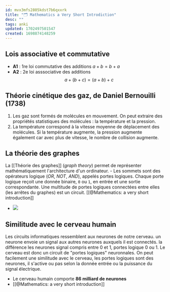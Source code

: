 ```yaml
---
id: mvx3mfs2805kdst7b6qxxrk
title: "🗂 Mathematics a Very Short Introdiction"
desc: ""
tags: anki
updated: 1702497501547
created: 1698874148259
---
```


## Lois associative et commutative

- **A1** : 1re loi commutative des additions $a + b = b + a$
- **A2** : 2e loi asssociative des additions $$a + (b + c) = (a + b) + c$$

## Théorie cinétique des gaz, de Daniel Bernouilli (1738)

1. Les gaz sont formés de molécules en mouvement. On peut extraire des propriétés statistiques des molécules : la température et la pression.
2. La température correspond à la vitesse moyenne de déplacement des molécules. Si la température augmente, la pression augmente également car avec plus de vitesse, le nombre de collision augmente.

## La théorie des graphes

La [[Théorie des graphes]] (_graph theory_) permet de représenter mathématiquement l'architecture d'un ordinateur. - Les sommets sont des opérateurs logique (_OR_, _NOT_, _AND_), appelés portes logiques. Chaque porte logique reçoit une donnée binaire, `0` ou `1`, en entrée et une sortie correspondante. Une multitude de portes logiques connectées entre elles (les arrêtes du graphes) est un circuit. [[@Mathematics: a very short introduction]]

- ![](/assets/logic-gates-diagram.png)

## Similitude avec le cerveau humain

Les circuits informatiques ressemblent aux neurones de notre cerveau. un neurone envoie un signal aux autres neurones auxquels il est connectés. la différence les neurones signal compris entre 0 et 1, portes logique 0 ou 1. Le cerveau est donc un circuit de "portes logiques" neuronnales. On peut facilement une similitude avec le cerveau, les portes logiques sont des neurones, il s'active ou pas selon la donnée entrée ou la puissance du signal électrique.

- Le cerveau humain comporte **86 milliard de neurones**
- [[@Mathematics: a very short introduction]]
